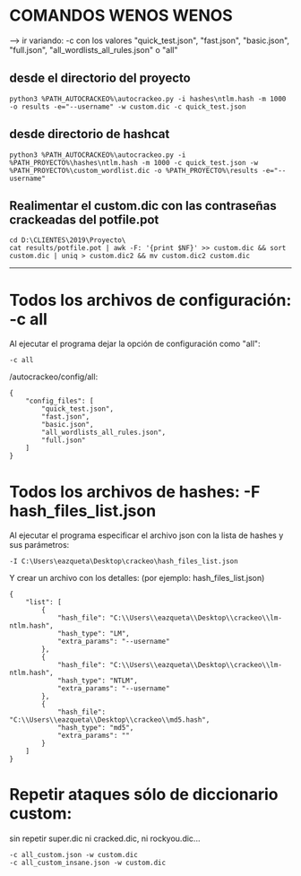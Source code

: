 
# COMANDOS WENOS WENOS 

--> ir variando: -c con los valores "quick_test.json", "fast.json", "basic.json", "full.json", "all_wordlists_all_rules.json" o "all"

## desde el directorio del proyecto
```
python3 %PATH_AUTOCRACKEO%\autocrackeo.py -i hashes\ntlm.hash -m 1000 -o results -e="--username" -w custom.dic -c quick_test.json
```

## desde directorio de hashcat
```
python3 %PATH_AUTOCRACKEO%\autocrackeo.py -i %PATH_PROYECTO%\hashes\ntlm.hash -m 1000 -c quick_test.json -w %PATH_PROYECTO%\custom_wordlist.dic -o %PATH_PROYECTO%\results -e="--username"
```

## Realimentar el custom.dic con las contraseñas crackeadas del potfile.pot
```
cd D:\CLIENTES\2019\Proyecto\
cat results/potfile.pot | awk -F: '{print $NF}' >> custom.dic && sort custom.dic | uniq > custom.dic2 && mv custom.dic2 custom.dic
```


--------------------------------------------------------------------------------------------------------------------------------

# Todos los archivos de configuración: -c all

Al ejecutar el programa dejar la opción de configuración como "all":
```
-c all
```

/autocrackeo/config/all:
```
{
	"config_files": [
		"quick_test.json",
		"fast.json",
		"basic.json",
		"all_wordlists_all_rules.json",
		"full.json"
	]
}
```

# Todos los archivos de hashes: -F hash_files_list.json

Al ejecutar el programa especificar el archivo json con la lista de hashes y sus parámetros:
```
-I C:\Users\eazqueta\Desktop\crackeo\hash_files_list.json
```

Y crear un archivo con los detalles: (por ejemplo: hash_files_list.json)
```
{
	"list": [
		{
			"hash_file": "C:\\Users\\eazqueta\\Desktop\\crackeo\\lm-ntlm.hash",
			"hash_type": "LM",
			"extra_params": "--username"
		},
		{
			"hash_file": "C:\\Users\\eazqueta\\Desktop\\crackeo\\lm-ntlm.hash",
			"hash_type": "NTLM",
			"extra_params": "--username"
		},
		{
			"hash_file": "C:\\Users\\eazqueta\\Desktop\\crackeo\\md5.hash",
			"hash_type": "md5",
			"extra_params": ""
		}
	]
}
```

# Repetir ataques sólo de diccionario custom:
sin repetir super.dic ni cracked.dic, ni rockyou.dic...
```
-c all_custom.json -w custom.dic
-c all_custom_insane.json -w custom.dic
```

